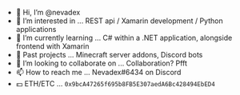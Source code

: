 - 👋 Hi, I’m @nevadex
- 👀 I’m interested in ... REST api / Xamarin development / Python applications
- 🌱 I’m currently learning ... C# within a .NET application, alongside frontend with Xamarin
- 📁 Past projects ... Minecraft server addons, Discord bots
- 💞️ I’m looking to collaborate on ... Collaboration? Pfft
- 📫 How to reach me ... Nevadex#6434 on Discord
- 💵 ETH/ETC ... `0x9bcA47265f695b8FB5E307aedA6Bc428494EbED4`

<!---
nevadex/nevadex is a ✨ special ✨ repository because its `README.md` (this file) appears on your GitHub profile.
You can click the Preview link to take a look at your changes.
--->

